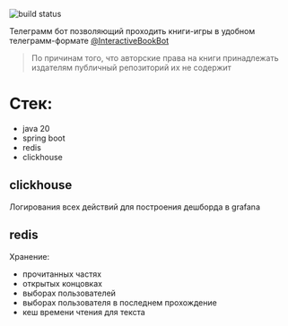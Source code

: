 ![build status](https://github.com/centralhardware/interactiveBookBot/actions/workflows/maven.yml/badge.svg)

Телеграмм бот позволяющий проходить книги-игры в удобном телеграмм-формате
[@InteractiveBookBot](https://t.me/InteractiveBookBot)
> По причинам того, что авторские права на книги принадлежать издателям публичный репозиторий их не содержит

# Стек:
- java 20
- spring boot 
- redis
- clickhouse

## clickhouse
Логирования всех действий для построения дешборда в grafana
## redis 
Хранение: 
- прочитанных частях
- открытых концовках
- выборах пользователей 
- выборах пользователя в последнем прохождение
- кеш времени чтения для текста
